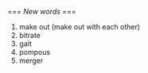 === *New words* ===

1. make out (make out with each other)
2. bitrate
3. gait
4. pompous
5. merger
